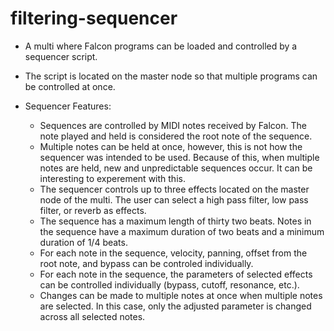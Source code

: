 # filtering-sequencer
- A multi where Falcon programs can be loaded and controlled by a sequencer script.
- The script is located on the master node so that multiple programs can be controlled at once.

- Sequencer Features:
  - Sequences are controlled by MIDI notes received by Falcon. The note played and held is considered the root note of the sequence.
  - Multiple notes can be held at once, however, this is not how the sequencer was intended to be used. Because of this, when multiple notes are held, new and unpredictable sequences occur. It can be interesting to experement with this.
  - The sequencer controls up to three effects located on the master node of the multi. The user can select a high pass filter, low pass filter, or reverb as effects.
  - The sequence has a maximum length of thirty two beats. Notes in the sequence have a maximum duration of two beats and a minimum duration of 1/4 beats.
  - For each note in the sequence, velocity, panning, offset from the root note, and bypass can be controled individually.
  - For each note in the sequence, the parameters of selected effects can be controlled individually (bypass, cutoff, resonance, etc.).
  - Changes can be made to multiple notes at once when multiple notes are selected. In this case, only the adjusted parameter is changed across all selected notes.
